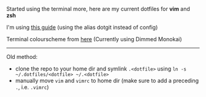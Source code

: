 Started using the terminal more, here are my current dotfiles for **vim** and **zsh**

I'm using [this guide](https://mjones44.medium.com/storing-dotfiles-in-a-git-repository-53f765c0005d) (using the alias dotgit instead of config)

Terminal colourscheme from [here](https://github.com/mbadolato/iTerm2-Color-Schemes) (Currently using Dimmed Monokai)



---
Old method:                                                                              
- clone the repo to your home dir and symlink `.<dotfile>` using `ln -s ~/.dotfiles/<dotfile> ~/.<dotfile>` 
- manually move `vim` and `vimrc` to home dir (make sure to add a preceding `.`, i.e. `.vimrc`)
